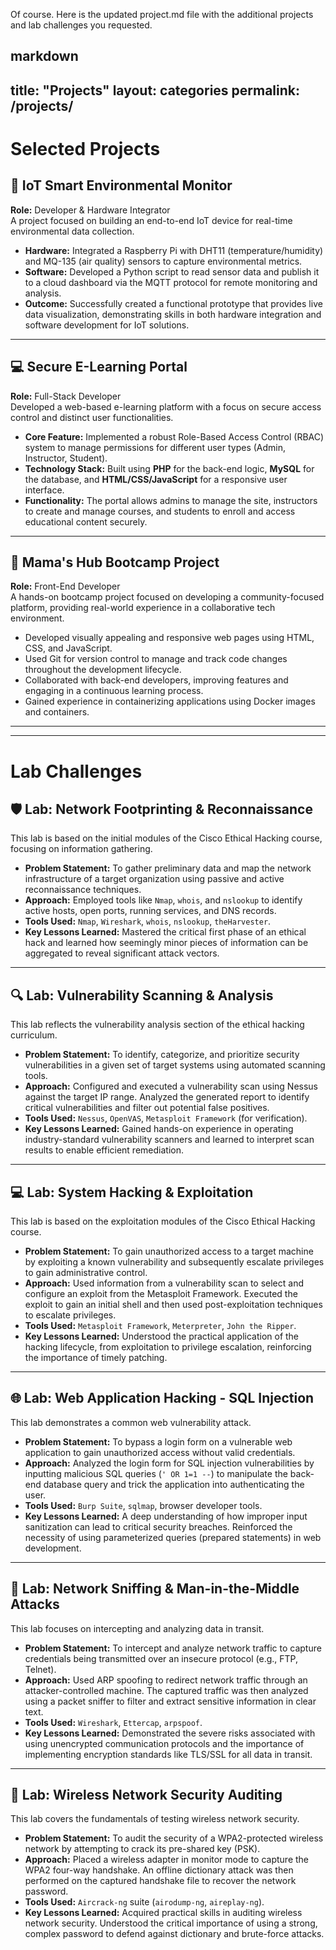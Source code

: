 Of course. Here is the updated project.md file with the additional projects and lab challenges you requested.

markdown
---
title: "Projects"
layout: categories
permalink: /projects/
---

# Selected Projects

## 🚀 IoT Smart Environmental Monitor
**Role:** Developer & Hardware Integrator  
A project focused on building an end-to-end IoT device for real-time environmental data collection.
-   **Hardware:** Integrated a Raspberry Pi with DHT11 (temperature/humidity) and MQ-135 (air quality) sensors to capture environmental metrics.
-   **Software:** Developed a Python script to read sensor data and publish it to a cloud dashboard via the MQTT protocol for remote monitoring and analysis.
-   **Outcome:** Successfully created a functional prototype that provides live data visualization, demonstrating skills in both hardware integration and software development for IoT solutions.

---

## 💻 Secure E-Learning Portal
**Role:** Full-Stack Developer  
Developed a web-based e-learning platform with a focus on secure access control and distinct user functionalities.
-   **Core Feature:** Implemented a robust Role-Based Access Control (RBAC) system to manage permissions for different user types (Admin, Instructor, Student).
-   **Technology Stack:** Built using **PHP** for the back-end logic, **MySQL** for the database, and **HTML/CSS/JavaScript** for a responsive user interface.
-   **Functionality:** The portal allows admins to manage the site, instructors to create and manage courses, and students to enroll and access educational content securely.

---

## 🚀 Mama's Hub Bootcamp Project
**Role:** Front-End Developer  
A hands-on bootcamp project focused on developing a community-focused platform, providing real-world experience in a collaborative tech environment.
-   Developed visually appealing and responsive web pages using HTML, CSS, and JavaScript.
-   Used Git for version control to manage and track code changes throughout the development lifecycle.
-   Collaborated with back-end developers, improving features and engaging in a continuous learning process.
-   Gained experience in containerizing applications using Docker images and containers.

---
---

# Lab Challenges

## 🛡 Lab: Network Footprinting & Reconnaissance
This lab is based on the initial modules of the Cisco Ethical Hacking course, focusing on information gathering.

-   **Problem Statement:** To gather preliminary data and map the network infrastructure of a target organization using passive and active reconnaissance techniques.
-   **Approach:** Employed tools like `Nmap`, `whois`, and `nslookup` to identify active hosts, open ports, running services, and DNS records.
-   **Tools Used:** `Nmap`, `Wireshark`, `whois`, `nslookup`, `theHarvester`.
-   **Key Lessons Learned:** Mastered the critical first phase of an ethical hack and learned how seemingly minor pieces of information can be aggregated to reveal significant attack vectors.

---

## 🔍 Lab: Vulnerability Scanning & Analysis
This lab reflects the vulnerability analysis section of the ethical hacking curriculum.

-   **Problem Statement:** To identify, categorize, and prioritize security vulnerabilities in a given set of target systems using automated scanning tools.
-   **Approach:** Configured and executed a vulnerability scan using Nessus against the target IP range. Analyzed the generated report to identify critical vulnerabilities and filter out potential false positives.
-   **Tools Used:** `Nessus`, `OpenVAS`, `Metasploit Framework` (for verification).
-   **Key Lessons Learned:** Gained hands-on experience in operating industry-standard vulnerability scanners and learned to interpret scan results to enable efficient remediation.

---

## 💻 Lab: System Hacking & Exploitation
This lab is based on the exploitation modules of the Cisco Ethical Hacking course.

-   **Problem Statement:** To gain unauthorized access to a target machine by exploiting a known vulnerability and subsequently escalate privileges to gain administrative control.
-   **Approach:** Used information from a vulnerability scan to select and configure an exploit from the Metasploit Framework. Executed the exploit to gain an initial shell and then used post-exploitation techniques to escalate privileges.
-   **Tools Used:** `Metasploit Framework`, `Meterpreter`, `John the Ripper`.
-   **Key Lessons Learned:** Understood the practical application of the hacking lifecycle, from exploitation to privilege escalation, reinforcing the importance of timely patching.

---

## 🌐 Lab: Web Application Hacking - SQL Injection
This lab demonstrates a common web vulnerability attack.

-   **Problem Statement:** To bypass a login form on a vulnerable web application to gain unauthorized access without valid credentials.
-   **Approach:** Analyzed the login form for SQL injection vulnerabilities by inputting malicious SQL queries (`' OR 1=1 --`) to manipulate the back-end database query and trick the application into authenticating the user.
-   **Tools Used:** `Burp Suite`, `sqlmap`, browser developer tools.
-   **Key Lessons Learned:** A deep understanding of how improper input sanitization can lead to critical security breaches. Reinforced the necessity of using parameterized queries (prepared statements) in web development.

---

## 📡 Lab: Network Sniffing & Man-in-the-Middle Attacks
This lab focuses on intercepting and analyzing data in transit.

-   **Problem Statement:** To intercept and analyze network traffic to capture credentials being transmitted over an insecure protocol (e.g., FTP, Telnet).
-   **Approach:** Used ARP spoofing to redirect network traffic through an attacker-controlled machine. The captured traffic was then analyzed using a packet sniffer to filter and extract sensitive information in clear text.
-   **Tools Used:** `Wireshark`, `Ettercap`, `arpspoof`.
-   **Key Lessons Learned:** Demonstrated the severe risks associated with using unencrypted communication protocols and the importance of implementing encryption standards like TLS/SSL for all data in transit.

---

## 📶 Lab: Wireless Network Security Auditing
This lab covers the fundamentals of testing wireless network security.

-   **Problem Statement:** To audit the security of a WPA2-protected wireless network by attempting to crack its pre-shared key (PSK).
-   **Approach:** Placed a wireless adapter in monitor mode to capture the WPA2 four-way handshake. An offline dictionary attack was then performed on the captured handshake file to recover the network password.
-   **Tools Used:** `Aircrack-ng` suite (`airodump-ng`, `aireplay-ng`).
-   **Key Lessons Learned:** Acquired practical skills in auditing wireless network security. Understood the critical importance of using a strong, complex password to defend against dictionary and brute-force attacks.


